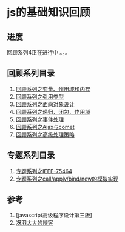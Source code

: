 # js的基础知识回顾

## 进度

回顾系列4正在进行中 。。。

## 回顾系列目录

1. [回顾系列之变量、作用域和内存](https://github.com/xuweikang/jsBasicReview/issues/1)
2. [回顾系列之引用类型](https://github.com/xuweikang/jsBasicReview/issues/2)
3. [回顾系列之面向对象设计](https://github.com/xuweikang/jsBasicReview/issues/3)
4. [回顾系列之递归、闭包、作用域](https://github.com/xuweikang/jsBasicReview/issues/4)
5. [回顾系列之事件处理](https://github.com/xuweikang/jsBasicReview/issues/1)
6. [回顾系列之Ajax与comet]()
7. [回顾系列之高级处理策略]()

## 专题系列目录
1. [专题系列之IEEE-75464]()
2. [专题系列之call/apply/bind/new的模拟实现]()

## 参考

1. [javascript高级程序设计第三版]
2. [冴羽大大的博客](https://github.com/mqyqingfeng/Blog)

 
